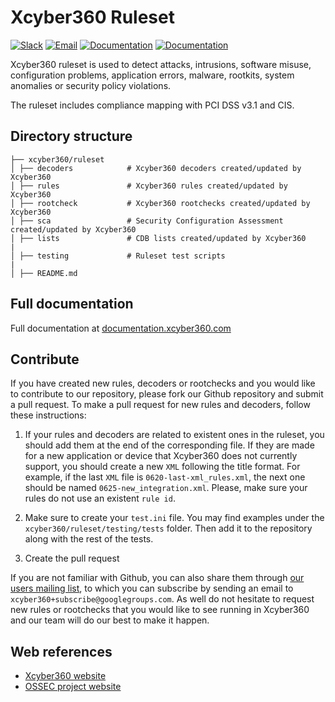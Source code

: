 # Xcyber360 Ruleset

[![Slack](https://img.shields.io/badge/slack-join-blue.svg)](https://xcyber360.com/community/join-us-on-slack/)
[![Email](https://img.shields.io/badge/email-join-blue.svg)](https://groups.google.com/forum/#!forum/xcyber360)
[![Documentation](https://img.shields.io/badge/docs-view-green.svg)](https://documentation.xcyber360.com)
[![Documentation](https://img.shields.io/badge/web-view-green.svg)](https://xcyber360.com)

Xcyber360 ruleset is used to detect attacks, intrusions, software misuse, configuration problems, application errors, malware, rootkits, system anomalies or security policy violations.

The ruleset includes compliance mapping with PCI DSS v3.1 and CIS.

## Directory structure

    ├── xcyber360/ruleset
    │ ├── decoders            # Xcyber360 decoders created/updated by Xcyber360
    │ ├── rules               # Xcyber360 rules created/updated by Xcyber360
    │ ├── rootcheck           # Xcyber360 rootchecks created/updated by Xcyber360
    │ ├── sca                 # Security Configuration Assessment created/updated by Xcyber360
    │ ├── lists               # CDB lists created/updated by Xcyber360
    |
    │ ├── testing             # Ruleset test scripts
    |
    │ ├── README.md

## Full documentation

Full documentation at [documentation.xcyber360.com](https://documentation.xcyber360.com/current/user-manual/ruleset/index.html)

## Contribute

If you have created new rules, decoders or rootchecks and you would like to contribute to our repository, please fork our Github repository and submit a pull request. To make a pull request for new rules and decoders, follow these instructions:

1. If your rules and decoders are related to existent ones in the ruleset, you should add them at the end of the corresponding file. If they are made for a new application or device that Xcyber360 does not currently support, you should create a new `XML` following the title format. For example, if the last `XML` file is `0620-last-xml_rules.xml`, the next one should be named `0625-new_integration.xml`. Please, make sure your rules do not use an existent `rule id`.

2. Make sure to create your `test.ini` file. You may find examples under the `xcyber360/ruleset/testing/tests` folder. Then add it to the repository along with the rest of the tests.

3. Create the pull request

If you are not familiar with Github, you can also share them through [our users mailing list](https://groups.google.com/d/forum/xcyber360), to which you can subscribe by sending an email to `xcyber360+subscribe@googlegroups.com`. As well do not hesitate to request new rules or rootchecks that you would like to see running in Xcyber360 and our team will do our best to make it happen.

## Web references

* [Xcyber360 website](http://xcyber360.com)
* [OSSEC project website](http://ossec.github.io)
